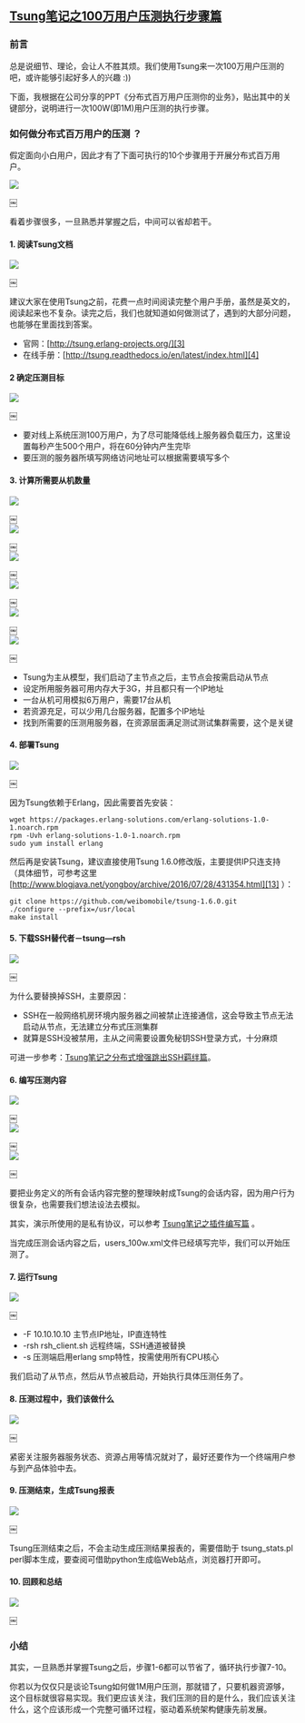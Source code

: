## [Tsung笔记之100万用户压测执行步骤篇][0]

### 前言

总是说细节、理论，会让人不胜其烦。我们使用Tsung来一次100万用户压测的吧，或许能够引起好多人的兴趣 :))

下面，我根据在公司分享的PPT《分布式百万用户压测你的业务》，贴出其中的关键部分，说明进行一次100W(即1M)用户压测的执行步骤。

### 如何做分布式百万用户的压测 ？

假定面向小白用户，因此才有了下面可执行的10个步骤用于开展分布式百万用户。

![][1]

￼

看着步骤很多，一旦熟悉并掌握之后，中间可以省却若干。

#### 1. 阅读Tsung文档

![][2]

￼

建议大家在使用Tsung之前，花费一点时间阅读完整个用户手册，虽然是英文的，阅读起来也不复杂。读完之后，我们也就知道如何做测试了，遇到的大部分问题，也能够在里面找到答案。

* 官网：[http://tsung.erlang-projects.org/][3]
* 在线手册：[http://tsung.readthedocs.io/en/latest/index.html][4]

#### 2 确定压测目标

![][5]

￼

* 要对线上系统压测100万用户，为了尽可能降低线上服务器负载压力，这里设置每秒产生500个用户，将在60分钟内产生完毕
* 要压测的服务器所填写网络访问地址可以根据需要填写多个

#### 3. 计算所需要从机数量

![][6]

￼  
![][7]

￼  
![][8]

￼  
![][9]

￼  
![][10]

￼  
![][11]

￼

* Tsung为主从模型，我们启动了主节点之后，主节点会按需启动从节点
* 设定所用服务器可用内存大于3G，并且都只有一个IP地址
* 一台从机可用模拟6万用户，需要17台从机
* 若资源充足，可以少用几台服务器，配置多个IP地址
* 找到所需要的压测用服务器，在资源层面满足测试测试集群需要，这个是关键

#### 4. 部署Tsung

![][12]

￼

因为Tsung依赖于Erlang，因此需要首先安装：

    wget https://packages.erlang-solutions.com/erlang-solutions-1.0-1.noarch.rpm
    rpm -Uvh erlang-solutions-1.0-1.noarch.rpm
    sudo yum install erlang
    

然后再是安装Tsung，建议直接使用Tsung 1.6.0修改版，主要提供IP只连支持（具体细节，可参考这里 [http://www.blogjava.net/yongboy/archive/2016/07/28/431354.html][13] ）：

    git clone https://github.com/weibomobile/tsung-1.6.0.git
    ./configure --prefix=/usr/local
    make install
    

#### 5. 下载SSH替代者－tsung—rsh

![][14]

￼

为什么要替换掉SSH，主要原因：

* SSH在一般网络机房环境内服务器之间被禁止连接通信，这会导致主节点无法启动从节点，无法建立分布式压测集群
* 就算是SSH没被禁用，主从之间需要设置免秘钥SSH登录方式，十分麻烦

可进一步参考：[Tsung笔记之分布式增强跳出SSH羁绊篇][15]。

#### 6. 编写压测内容

![][16]

￼  
![][17]

￼  
![][18]

￼

要把业务定义的所有会话内容完整的整理映射成Tsung的会话内容，因为用户行为很复杂，也需要我们想法设法去模拟。

其实，演示所使用的是私有协议，可以参考 [Tsung笔记之插件编写篇][19] 。

当完成压测会话内容之后，users_100w.xml文件已经填写完毕，我们可以开始压测了。

#### 7. 运行Tsung

![][20]

￼

* -F 10.10.10.10 主节点IP地址，IP直连特性
* -rsh rsh_client.sh 远程终端，SSH通道被替换
* -s 压测端启用erlang smp特性，按需使用所有CPU核心

我们启动了从节点，然后从节点被启动，开始执行具体压测任务了。

#### 8. 压测过程中，我们该做什么

![][21]

￼

紧密关注服务器服务状态、资源占用等情况就对了，最好还要作为一个终端用户参与到产品体验中去。

#### 9. 压测结束，生成Tsung报表

![][22]

￼

Tsung压测结束之后，不会主动生成压测结果报表的，需要借助于 tsung_stats.pl perl脚本生成，要查阅可借助python生成临Web站点，浏览器打开即可。

#### 10. 回顾和总结

![][23]

￼

### 小结

其实，一旦熟悉并掌握Tsung之后，步骤1-6都可以节省了，循环执行步骤7-10。

你若以为仅仅只是谈论Tsung如何做1M用户压测，那就错了，只要机器资源够，这个目标就很容易实现。我们更应该关注，我们压测的目的是什么，我们应该关注什么，这个应该形成一个完整可循环过程，驱动着系统架构健康先前发展。

[0]: http://www.blogjava.net/yongboy/archive/2016/08/08/431498.html
[1]: ./img/14704667068574.jpg
[2]: ./img/14704670194424.jpg
[3]: http://tsung.erlang-projects.org/
[4]: http://tsung.readthedocs.io/en/latest/index.html
[5]: ./img/14704672809461.jpg
[6]: ./img/14704683034028.jpg
[7]: ./img/14704683311459.jpg
[8]: ./img/14704683481277.jpg
[9]: ./img/14704683663174.jpg
[10]: ./img/14704686578173.jpg
[11]: ./img/14704686771767.jpg
[12]: ./img/14704699511069.jpg
[13]: http://www.blogjava.net/yongboy/archive/2016/07/28/431354.html
[14]: ./img/14704704268957.jpg
[15]: http://www.blogjava.net/yongboy/archive/2016/07/27/431340.html
[16]: ./img/14704707858331.jpg
[17]: ./img/14704708288701.jpg
[18]: ./img/14704708730489.jpg
[19]: http://www.blogjava.net/yongboy/archive/2016/07/30/431396.html
[20]: ./img/14704712134038.jpg
[21]: ./img/14704716533376.jpg
[22]: ./img/14704720463145.jpg
[23]: ./img/14704723144247.jpg